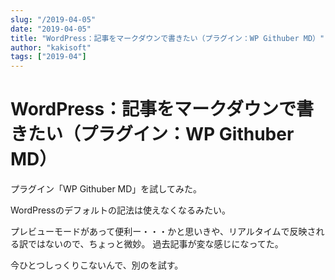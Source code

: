 ```yaml
---
slug: "/2019-04-05"
date: "2019-04-05"
title: "WordPress：記事をマークダウンで書きたい（プラグイン：WP Githuber MD）"
author: "kakisoft"
tags: ["2019-04"]
---
```

# WordPress：記事をマークダウンで書きたい（プラグイン：WP Githuber MD）

プラグイン「WP Githuber MD」を試してみた。  

WordPressのデフォルトの記法は使えなくなるみたい。  

プレビューモードがあって便利ー・・・かと思いきや、リアルタイムで反映される訳ではないので、ちょっと微妙。
過去記事が変な感じになってた。  

今ひとつしっくりこないんで、別のを試す。  
